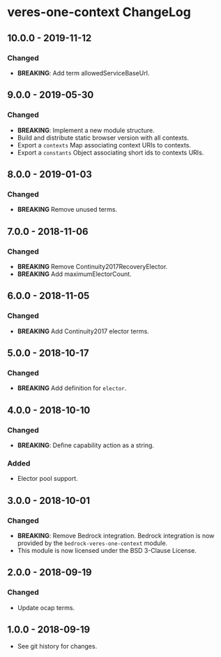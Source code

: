 # veres-one-context ChangeLog

## 10.0.0 - 2019-11-12

### Changed
- **BREAKING**: Add term allowedServiceBaseUrl.

## 9.0.0 - 2019-05-30

### Changed
- **BREAKING**: Implement a new module structure.
- Build and distribute static browser version with all contexts.
- Export a `contexts` Map associating context URIs to contexts.
- Export a `constants` Object associating short ids to contexts URIs.

## 8.0.0 - 2019-01-03

### Changed
- **BREAKING** Remove unused terms.

## 7.0.0 - 2018-11-06

### Changed
- **BREAKING** Remove Continuity2017RecoveryElector.
- **BREAKING** Add maximumElectorCount.

## 6.0.0 - 2018-11-05

### Changed
- **BREAKING** Add Continuity2017 elector terms.

## 5.0.0 - 2018-10-17

### Changed
- **BREAKING** Add definition for `elector`.

## 4.0.0 - 2018-10-10

### Changed
- **BREAKING**: Define capability action as a string.

### Added
- Elector pool support.

## 3.0.0 - 2018-10-01

### Changed
- **BREAKING**: Remove Bedrock integration. Bedrock integration is now provided
  by the `bedrock-veres-one-context` module.
- This module is now licensed under the BSD 3-Clause License.

## 2.0.0 - 2018-09-19

### Changed

- Update ocap terms.

## 1.0.0 - 2018-09-19

- See git history for changes.
